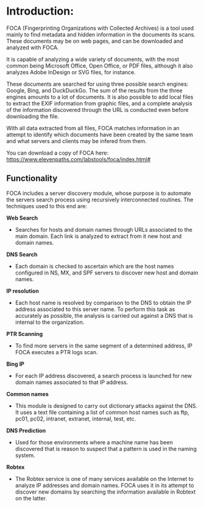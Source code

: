 # **Introduction:**

FOCA (Fingerprinting Organizations with Collected Archives) is a tool used mainly to find metadata and hidden information in the documents its scans. These documents may be on web pages, and can be downloaded and analyzed with FOCA.

It is capable of analyzing a wide variety of documents, with the most common being Microsoft Office, Open Office, or PDF files, although it also analyzes Adobe InDesign or SVG files, for instance.

These documents are searched for using three possible search engines: Google, Bing, and DuckDuckGo. The sum of the results from the three engines amounts to a lot of documents. It is also possible to add local files to extract the EXIF information from graphic files, and a complete analysis of the information discovered through the URL is conducted even before downloading the file.

With all data extracted from all files, FOCA matches information in an attempt to identify which documents have been created by the same team and what servers and clients may be infered from them. 

You can download a copy of FOCA here: https://www.elevenpaths.com/labstools/foca/index.html#

## **Functionality**

FOCA includes a server discovery module, whose purpose is to automate the servers search process using recursively interconnected routines. The techniques used to this end are:

**Web Search**
- Searches for hosts and domain names through URLs associated to the main domain. Each link is analyzed to extract from it new host and domain names.

**DNS Search**
- Each domain is checked to ascertain which are the host names configured in NS, MX, and SPF servers to discover new host and domain names.

**IP resolution**
- Each host name is resolved by comparison to the DNS to obtain the IP address associated to this server name. To perform this task as accurately as possible, the analysis is carried out against a DNS that is internal to the organization.

**PTR Scanning**
- To find more servers in the same segment of a determined address, IP FOCA executes a PTR logs scan.

**Bing IP**
- For each IP address discovered, a search process is launched for new domain names associated to that IP address.

**Common names**
- This module is designed to carry out dictionary attacks against the DNS. It uses a text file containing a list of common host names such as ftp, pc01, pc02, intranet, extranet, internal, test, etc.

**DNS Prediction**
- Used for those environments where a machine name has been discovered that is reason to suspect that a pattern is used in the naming system.

**Robtex**
- The Robtex service is one of many services available on the Internet to analyze IP addresses and domain names. FOCA uses it in its attempt to discover new domains by searching the information available in Robtext on the latter.
